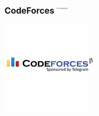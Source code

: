 # CodeForces <img src="/codeforces-telegram-square.png" alt="Альтернативный текст" width="40" height="33">
![alt text](/codeforces-telegram-square.png)
